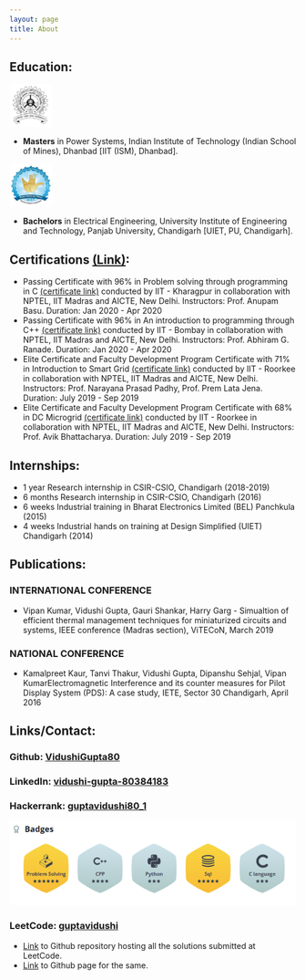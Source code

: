 ```yaml
---
layout: page
title: About
---
```


## Education:
<img src="https://raw.githubusercontent.com/VidushiGupta80/vidushigupta80.github.io/master/public/iit_ism.png" alt="IIT (ISM), Dhanbad" width="75" height="75"/>

- <strong>Masters</strong> in Power Systems, Indian Institute of Technology (Indian School of Mines), Dhanbad [IIT (ISM), Dhanbad].
<img src="https://raw.githubusercontent.com/VidushiGupta80/vidushigupta80.github.io/master/public/uiet.png" alt="UIET, PU, Chandigarh" width="75" height="75"/>

- <strong>Bachelors</strong> in Electrical Engineering, University Institute of Engineering and Technology, Panjab University, Chandigarh [UIET, PU, Chandigarh].

## Certifications [(Link)](https://vidushigupta80.github.io/certifications/):
- Passing Certificate with 96% in Problem solving through programming in C [(certificate link)](https://nptel.ac.in/noc/Ecertificate/?q=NPTEL20CS06S1PC775047) conducted by IIT - Kharagpur in collaboration with NPTEL, IIT Madras and AICTE, New Delhi. Instructors: Prof. Anupam Basu. Duration: Jan 2020 - Apr 2020
- Passing Certificate with 96% in An introduction to programming through C++ [(certificate link)](https://nptel.ac.in/noc/Ecertificate/?q=NPTEL20CS53S1PC726574) conducted by IIT - Bombay in collaboration with NPTEL, IIT Madras and AICTE, New Delhi. Instructors: Prof. Abhiram G. Ranade. Duration: Jan 2020 - Apr 2020
- Elite Certificate and Faculty Development Program Certificate with 71% in Introduction to Smart Grid [(certificate link)](https://nptel.ac.in/noc/Ecertificate/?q=NPTEL19EE64S21680060191133837) conducted by IIT - Roorkee in collaboration with NPTEL, IIT Madras and AICTE, New Delhi. Instructors: Prof. Narayana Prasad Padhy, Prof. Prem Lata Jena. Duration: July 2019 - Sep 2019
- Elite Certificate and Faculty Development Program Certificate with 68% in DC Microgrid [(certificate link)](https://nptel.ac.in/noc/Ecertificate/?q=NPTEL19EE63S11680095191133837) conducted by IIT - Roorkee in collaboration with NPTEL, IIT Madras and AICTE, New Delhi. Instructors: Prof. Avik Bhattacharya. Duration: July 2019 - Sep 2019

## Internships:
- 1 year Research internship in CSIR-CSIO, Chandigarh (2018-2019)
- 6 months Research internship in CSIR-CSIO, Chandigarh (2016)
- 6 weeks Industrial training in Bharat Electronics Limited (BEL) Panchkula (2015)
- 4 weeks Industrial hands on training at Design Simplified (UIET) Chandigarh (2014)

## Publications:
### INTERNATIONAL CONFERENCE
- Vipan Kumar, Vidushi Gupta, Gauri Shankar, Harry Garg - Simualtion of efficient thermal management techniques for miniaturized circuits and systems, IEEE conference (Madras section), ViTECoN, March 2019

### NATIONAL CONFERENCE
- Kamalpreet Kaur, Tanvi Thakur, Vidushi Gupta, Dipanshu Sehjal, Vipan KumarElectromagnetic Interference and its counter measures for Pilot Display System (PDS): A case study, IETE, Sector 30 Chandigarh, April 2016

## Links/Contact:
### Github: [VidushiGupta80](https://github.com/VidushiGupta80)
### LinkedIn: [vidushi-gupta-80384183](https://www.linkedin.com/in/vidushi-gupta-80384183)
### Hackerrank: [guptavidushi80_1](https://www.hackerrank.com/guptavidushi80_1?hr_r=1)
![Hackerrank Badges](https://raw.githubusercontent.com/VidushiGupta80/vidushigupta80.github.io/master/public/hackerrank_badges.PNG)
### LeetCode: [guptavidushi](https://leetcode.com/guptavidushi/)
- [Link](https://github.com/VidushiGupta80/leetcode) to Github repository hosting all the solutions submitted at LeetCode.
- [Link](https://vidushigupta80.github.io/leetcode/) to Github page for the same.
